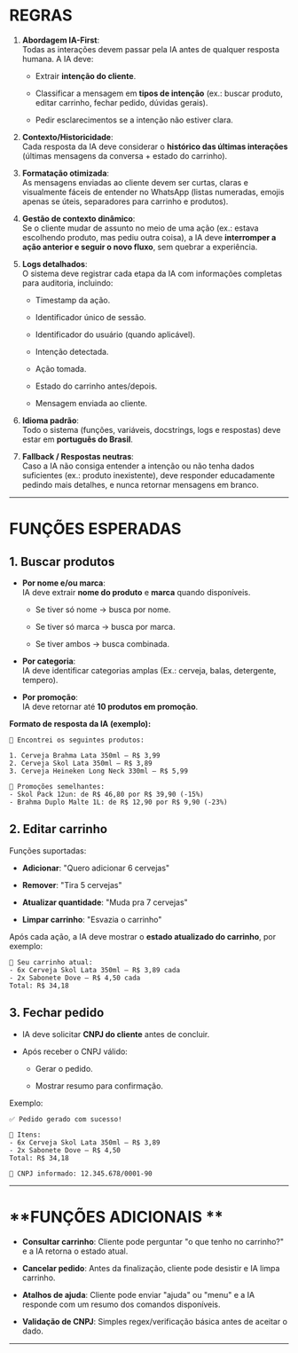 # **REGRAS**

1. **Abordagem IA-First**:  
    Todas as interações devem passar pela IA antes de qualquer resposta humana. A IA deve:
    
    - Extrair **intenção do cliente**.
        
    - Classificar a mensagem em **tipos de intenção** (ex.: buscar produto, editar carrinho, fechar pedido, dúvidas gerais).
        
    - Pedir esclarecimentos se a intenção não estiver clara.
        
2. **Contexto/Historicidade**:  
    Cada resposta da IA deve considerar o **histórico das últimas interações** (últimas mensagens da conversa + estado do carrinho).
    
3. **Formatação otimizada**:  
    As mensagens enviadas ao cliente devem ser curtas, claras e visualmente fáceis de entender no WhatsApp (listas numeradas, emojis apenas se úteis, separadores para carrinho e produtos).
    
4. **Gestão de contexto dinâmico**:  
    Se o cliente mudar de assunto no meio de uma ação (ex.: estava escolhendo produto, mas pediu outra coisa), a IA deve **interromper a ação anterior e seguir o novo fluxo**, sem quebrar a experiência.
    
5. **Logs detalhados**:  
    O sistema deve registrar cada etapa da IA com informações completas para auditoria, incluindo:
    
    - Timestamp da ação.
        
    - Identificador único de sessão.
        
    - Identificador do usuário (quando aplicável).
        
    - Intenção detectada.
        
    - Ação tomada.
        
    - Estado do carrinho antes/depois.
        
    - Mensagem enviada ao cliente.
        
6. **Idioma padrão**:  
    Todo o sistema (funções, variáveis, docstrings, logs e respostas) deve estar em **português do Brasil**.
    
7. **Fallback / Respostas neutras**:  
    Caso a IA não consiga entender a intenção ou não tenha dados suficientes (ex.: produto inexistente), deve responder educadamente pedindo mais detalhes, e nunca retornar mensagens em branco.
    

---

# **FUNÇÕES ESPERADAS**

## 1. Buscar produtos

- **Por nome e/ou marca**:  
    IA deve extrair **nome do produto** e **marca** quando disponíveis.
    
    - Se tiver só nome → busca por nome.
        
    - Se tiver só marca → busca por marca.
        
    - Se tiver ambos → busca combinada.
        
- **Por categoria**:  
    IA deve identificar categorias amplas (Ex.: cerveja, balas, detergente, tempero).
    
- **Por promoção**:  
    IA deve retornar até **10 produtos em promoção**.
    

**Formato de resposta da IA (exemplo):**

```
🔎 Encontrei os seguintes produtos:

1. Cerveja Brahma Lata 350ml – R$ 3,99
2. Cerveja Skol Lata 350ml – R$ 3,89
3. Cerveja Heineken Long Neck 330ml – R$ 5,99

🎯 Promoções semelhantes:
- Skol Pack 12un: de R$ 46,80 por R$ 39,90 (-15%)
- Brahma Duplo Malte 1L: de R$ 12,90 por R$ 9,90 (-23%)
```

## 2. Editar carrinho

Funções suportadas:

- **Adicionar**: "Quero adicionar 6 cervejas"
    
- **Remover**: "Tira 5 cervejas"
    
- **Atualizar quantidade**: "Muda pra 7 cervejas"
    
- **Limpar carrinho**: "Esvazia o carrinho"
    

Após cada ação, a IA deve mostrar o **estado atualizado do carrinho**, por exemplo:

```
🛒 Seu carrinho atual:
- 6x Cerveja Skol Lata 350ml – R$ 3,89 cada
- 2x Sabonete Dove – R$ 4,50 cada
Total: R$ 34,18
```

## 3. Fechar pedido

- IA deve solicitar **CNPJ do cliente** antes de concluir.
    
- Após receber o CNPJ válido:
    
    - Gerar o pedido.
        
    - Mostrar resumo para confirmação.
        

Exemplo:

```
✅ Pedido gerado com sucesso!

🛒 Itens:
- 6x Cerveja Skol Lata 350ml – R$ 3,89
- 2x Sabonete Dove – R$ 4,50
Total: R$ 34,18

📌 CNPJ informado: 12.345.678/0001-90
```

---

# **FUNÇÕES ADICIONAIS **

- **Consultar carrinho**: Cliente pode perguntar "o que tenho no carrinho?" e a IA retorna o estado atual.
    
- **Cancelar pedido**: Antes da finalização, cliente pode desistir e IA limpa carrinho.
    
- **Atalhos de ajuda**: Cliente pode enviar "ajuda" ou "menu" e a IA responde com um resumo dos comandos disponíveis.
    
- **Validação de CNPJ**: Simples regex/verificação básica antes de aceitar o dado.
    

---